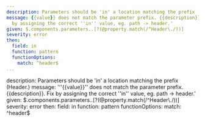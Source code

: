 ```yaml
---
description: Parameters should be 'in' a location matching the prefix (Header.)
message: {{value}} does not match the parameter prefix. {{description}}. Fix
  by assigning the correct ''in'' value, eg. path -> header.'
given: $.components.parameters..[?(@property.match(/^Header\./))]
severity: error
then:
  field: in
  function: pattern
  functionOptions:
    match: ^header$
...
```

description: Parameters should be 'in' a location matching the prefix (Header.)
message: '''{{value}}'' does not match the parameter prefix. {{description}}. Fix
  by assigning the correct ''in'' value, eg. path -> header.'
given: $.components.parameters..[?(@property.match(/^Header\./))]
severity: error
then:
  field: in
  function: pattern
  functionOptions:
    match: ^header$